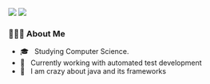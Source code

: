 <div>

  <p align="left">
    <a href="https://www.instagram.com/fazenda.jp/" alt="Instagram" target="_blank">
    <img src="https://img.shields.io/badge/-Instagram-DF0174?style=for-the-badge&logo=instagram&logoColor=black" /></a>
    <a href="https://www.linkedin.com/in/jo%C3%A3o-pedro-fazenda-dos-santos-4a1b60178/" alt="Linkedin" target="_blank">
    <img src="https://img.shields.io/badge/-Linkedin-0e76a8?style=for-the-badge&logo=Linkedin&logoColor=black" /></a>
  </p>

  <div align="left">
    <h3> 👨🏻‍💻 About Me </h3>
    <ul>
      <li align="left">🎓 &nbsp; Studying Computer Science.</li>
      <li align="left">💼 &nbsp; Currently working with automated test development</li>
      <li align="left">🌱 &nbsp; I am crazy about java and its frameworks</li>
    </ul>
  </div>
